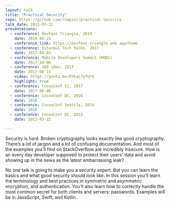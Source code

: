 ```yaml
---
layout: talk
title: "Practical Security"
repo: https://github.com/rnapier/practical-security
talk_date: 2013-03-22
presentations:
  - conference: DevFest Triangle, 2019
    date: 2019-09-21
    conference_link: https://devfest-triangle.web.app/home
  - conference: Istanbul Tech Talks, 2017
    date: 2017-04-03
  - conference: Mobile Developers Summit (MODS)
    date: 2017-10-06
  - conference: 360 iDev, 2017
    date: 2017-08-15
    video: https://youtu.be/8YkaC7yfUrQ
    highlight: true
  - conference: CocoaConf SJ, 2017
    date: 2017-06-06
  - conference: CocoaConf DC, 2016
    date: 2016
  - conference: CocoaConf Seattle, 2016
    date: 2016
  - conference: CocoaConf DC, 2013
    date: 2013-03-22

---
```


Security is hard. Broken cryptography looks exactly like good cryptography. There’s a lot of jargon and a lot of confusing documentation. And most of the examples you’ll find on StackOverflow are incredibly insecure. How is an every day developer supposed to protect their users' data and avoid showing up in the news as the latest embarrassing leak?

No one talk is going to make you a security expert. But you can learn the basics and what good security should look like. In this session you’ll learn the terminology and best practices in symmetric and asymmetric encryption, and authentication. You’ll also learn how to correctly handle the most common secret for both clients and servers: passwords. Examples will be in JavaScript, Swift, and Kotlin.